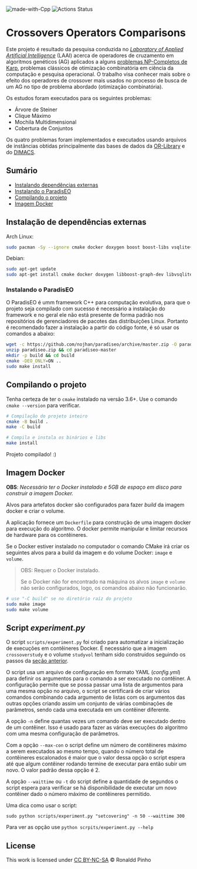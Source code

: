 ![made-with-Cpp](https://img.shields.io/badge/Made%20with-C++-1f425f.svg?style=flat-square)
![Actions Status](https://github.com/pinho/crossover-research/workflows/C++%20CI/badge.svg)

# Crossovers Operators Comparisons

Este projeto é resultado da pesquisa conduzida no 
_[Laboratory of Applied Artificial Intelligence](http://laai.ufpa.br)_ (LAAI)
acerca de operadores de cruzamento em algoritmos genéticos (AG) aplicados a
alguns [problemas NP-Completos de Karp](), problemas clássicos de otimização
combinatória em ciência da computação e pesquisa operacional. O trabalho visa
conhecer mais sobre o efeito dos operadores de crossover mais usados no processo
de busca de um AG no tipo de problema abordado (otimização combinatória).

Os estudos foram executados para os seguintes problemas:
- Árvore de Steiner
- Clique Máximo
- Mochila Multidimensional
- Cobertura de Conjuntos


Os quatro problemas foram implementados e executados usando arquivos de
instâncias obtidas principalmente das bases de dados da
[OR-Library](http://people.brunel.ac.uk/~mastjjb/jeb/info.html)
e do [DIMACS](http://dimacs.rutgers.edu/programs/challenge).


## Sumário

* [Instalando dependências externas](#Instalação-de-dependências-externas)
* [Instalando o ParadisEO](#Instalando-o-ParadisEO)
* [Compilando o projeto](#Compilando-o-projeto)
* [Imagem Docker](#imagem-docker)

## Instalação de dependências externas

Arch Linux:

```sh
sudo pacman -Sy --ignore cmake docker doxygen boost boost-libs vsqlite++
```

Debian:

```sh
sudo apt-get update
sudo apt-get install cmake docker doxygen libboost-graph-dev libvsqlitepp-dev
```

### Instalando o ParadisEO

O ParadisEO é umm framework C++ para computação evolutiva, para que o projeto
seja compilado com sucesso é necessário a instalação do framework e no geral
ele não está presente de forma padrão nos repositórios de gerenciadores de
pacotes das distribuições Linux. Portanto é recomendado fazer a instalação a
partir do código fonte, é só usar os comandos a abaixo:

```sh
wget -c https://github.com/nojhan/paradiseo/archive/master.zip -O paradiseo.zip
unzip paradiseo.zip && cd paradiseo-master
mkdir -p build && cd build
cmake -DEO_ONLY=ON ..
sudo make install
```

## Compilando o projeto

Tenha certeza de ter o `cmake` instalado na versão 3.6+. Use o comando
`cmake --version` para verificar.

```sh
# Compilação do projeto inteiro
cmake -B build .
make -C build

# Compila e instala os binários e libs
make install
```

Projeto compilado! :)

## Imagem Docker

**OBS**: _Necessário ter o Docker instalado e 5GB de espaço em disco para
construir a imagem Docker._

Alvos para artefatos docker são configurados para fazer *build* da imagem docker
e criar o volume.

A aplicação fornece um `Dockerfile` para construção de uma imagem docker para
execução do algoritmo. O docker permite manipular e limitar recursos de hardware
para os contêineres. 

Se o Docker estiver instalado no computador o comando CMake irá criar os seguintes
alvos para a build da imagem e do volume Docker: `image` e `volume`.

> OBS: Requer o Docker instalado.
>
> Se o Docker não for encontrado na máquina os alvos `image` e `volume` não serão
> configurados, logo, os comandos abaixo não funcionarão.

```sh
# use "-C build" se no diretório raíz do projeto
sudo make image 
sudo make volume
```

## Script _experiment.py_

O script `scripts/experiment.py` foi criado para automatizar a inicialização de
execuções em contêineres Docker. É necessário que a imagem `crossoverstudy` e o
volume `studyvol` tenham sido construídos seguindo os passos da
[seção anterior](#Imagem-Docker).

O script usa um arquivo de configuração em formato YAML (_config.yml_) para
definir os argumentos para o comando a ser executado no contêiner. A configuração
permite que se possa passar uma lista de argumentos para uma mesma opção no
arquivo, o script se certificará de criar vários comandos combinando cada
argumento de listas com os argumentos das outras opções criando assim um conjunto
de várias combinações de parâmetros, sendo cada uma executada em um contêiner
diferente.

A opção `-n` define quantas vezes um comando deve ser executado dentro de um
contêiner. Isso é usado para fazer as várias execuções do algoritmo com uma mesma
configuração de parâmetros.

Com a opção `--max-con` o script define um número de contêineres máximo a serem
executados ao mesmo tempo, quando o número total de contêineres escalonados é
maior que o valor dessa opção o script espera até que algum contêiner rodando
termine de executar para então subir um novo. O valor padrão dessa opção é 2.

A opção `--waittime` ou `-t` do script define a quantidade de segundos o script
espera para verificar se há disponibilidade de executar um novo contêiner dado o
número máximo de contêineres permitido.

Uma dica como usar o script:

```console
sudo python scripts/experiment.py "setcovering" -n 50 --waittime 300
```

Para ver as opção use `python scrpits/experiment.py --help`

## License

This work is licensed under
[CC BY-NC-SA](https://creativecommons.org/licenses/by-nc-sa/4.0/)
&copy; Ronaldd Pinho
